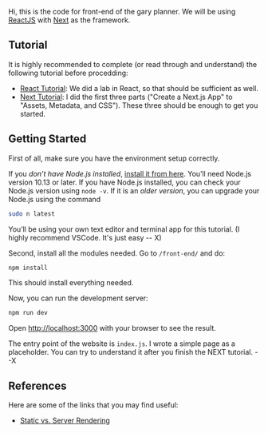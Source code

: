 Hi, this is the code for front-end of the gary planner. We will be using [ReactJS](https://reactjs.org) with [Next](https://nextjs.org) as the framework.

## Tutorial

It is highly recommended to complete (or read through and understand) the following tutorial before procedding:
- [React Tutorial](https://reactjs.org/tutorial/tutorial.html#declaring-a-winner): We did a lab in React, so that should be sufficient as well.
- [Next Tutorial](https://nextjs.org/learn/basics/create-nextjs-app): I did the first three parts ("Create a Next.js App" to "Assets, Metadata, and CSS"). These three should be enough to get you started.

## Getting Started

First of all, make sure you have the environment setup correctly. 

If you *don’t have Node.js installed*, [install it from here](https://nodejs.org/en/). You’ll need Node.js version 10.13 or later. 
If you have Node.js installed, you can check your Node.js version using `node -v`. If it is an *older version*, you can upgrade your Node.js using the command
```bash
sudo n latest
```
You’ll be using your own text editor and terminal app for this tutorial. (I highly recommend VSCode. It's just easy -- X)


Second, install all the modules needed. Go to `/front-end/` and do:
```bash
npm install
```
This should install everything needed.

Now, you can run the development server:

```bash
npm run dev
```

Open [http://localhost:3000](http://localhost:3000) with your browser to see the result.

The entry point of the website is `index.js`. I wrote a simple page as a placeholder. You can try to understand it after you finish the NEXT tutorial. --X

## References

Here are some of the links that you may find useful:
- [Static vs. Server Rendering](https://frontarm.com/james-k-nelson/static-vs-server-rendering/)
